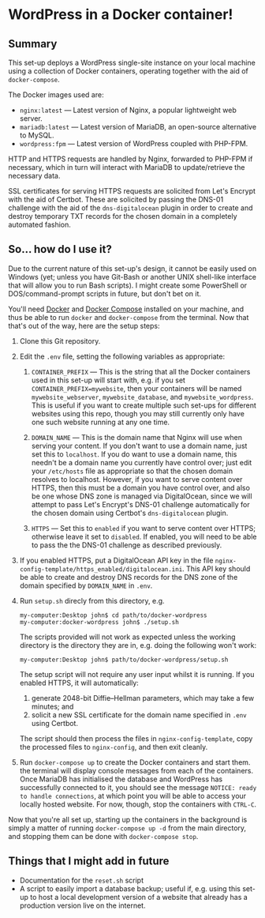 # WordPress in a Docker container!

## Summary

This set-up deploys a WordPress single-site instance on your local machine using a collection of Docker containers, operating together with the aid of `docker-compose`.

The Docker images used are:

- `nginx:latest` — Latest version of Nginx, a popular lightweight web server.
- `mariadb:latest` — Latest version of MariaDB, an open-source alternative to MySQL.
- `wordpress:fpm` — Latest version of WordPress coupled with PHP-FPM.

HTTP and HTTPS requests are handled by Nginx, forwarded to PHP-FPM if necessary, which in turn will interact with MariaDB to update/retrieve the necessary data.

SSL certificates for serving HTTPS requests are solicited from Let's Encrypt with the aid of Certbot. These are solicited by passing the DNS-01 challenge with the aid of the `dns-digitalocean` plugin in order to create and destroy temporary TXT records for the chosen domain in a completely automated fashion.

## So... how do I use it?

Due to the current nature of this set-up's design, it cannot be easily used on Windows (yet; unless you have Git-Bash or another UNIX shell-like interface that will allow you to run Bash scripts). I might create some PowerShell or DOS/command-prompt scripts in future, but don't bet on it.

You'll need [Docker](https://docs.docker.com/v17.12/docker-for-mac/install/) and [Docker Compose](https://docs.docker.com/compose/install/) installed on your machine, and thus be able to run `docker` and `docker-compose` from the terminal. Now that that's out of the way, here are the setup steps:

1. Clone this Git repository.

2. Edit the `.env` file, setting the following variables as appropriate:

   1. `CONTAINER_PREFIX` — This is the string that all the Docker containers used in this set-up will start with, e.g. if you set `CONTAINER_PREFIX=mywebsite`, then your containers will be named `mywebsite_webserver`, `mywebsite_database`, and `mywebsite_wordpress`. This is useful if you want to create multiple such set-ups for different websites using this repo, though you may still currently only have one such website running at any one time.

   2. `DOMAIN_NAME` — This is the domain name that Nginx will use when serving your content. If you don't want to use a domain name, just set this to `localhost`. If you do want to use a domain name, this needn't be a domain name you currently have control over; just edit your `/etc/hosts` file as appropriate so that the chosen domain resolves to localhost. However, if you want to serve content over HTTPS, then this must be a domain you have control over, and also be one whose DNS zone is managed via DigitalOcean, since we will attempt to pass Let's Encrypt's DNS-01 challenge automatically for the chosen domain using Certbot's `dns-digitalocean` plugin.

   3. `HTTPS` — Set this to `enabled` if you want to serve content over HTTPS; otherwise leave it set to `disabled`. If enabled, you will need to be able to pass the the DNS-01 challenge as described previously.
   
3. If you enabled HTTPS, put a DigitalOcean API key in the file `nginx-config-template/https_enabled/digitalocean.ini`. This API key should be able to create and destroy DNS records for the DNS zone of the domain specified by `DOMAIN_NAME` in `.env`.

4. Run `setup.sh` direcly from this directory, e.g.

   ```
   my-computer:Desktop john$ cd path/to/docker-wordpress
   my-computer:docker-wordpress john$ ./setup.sh
   ```

   The scripts provided will not work as expected unless the working directory is the directory they are in, e.g. doing the following won't work:

    ```
    my-computer:Desktop john$ path/to/docker-wordpress/setup.sh
    ```

    The setup script will not require any user input whilst it is running. If you enabled HTTPS, it will automatically:
   
    1. generate 2048-bit Diffie–Hellman parameters, which may take a few minutes; and
    2. solicit a new SSL certificate for the domain name specified in `.env` using Certbot.

    The script should then process the files in `nginx-config-template`, copy the processed files to `nginx-config`, and then exit cleanly.

5. Run `docker-compose up` to create the Docker containers and start them. the terminal will display console messages from each of the containers. Once MariaDB has initialised the database and WordPress has successfully connected to it, you should see the message `NOTICE: ready to handle connections`, at which point you will be able to access your locally hosted website. For now, though, stop the containers with `CTRL-C`.

Now that you're all set up, starting up the containers in the background is simply a matter of running `docker-compose up -d` from the main directory, and stopping them can be done with `docker-compose stop`.

## Things that I might add in future

- Documentation for the `reset.sh` script
- A script to easily import a database backup; useful if, e.g. using this set-up to host a local development version of a website that already has a production version live on the internet.
